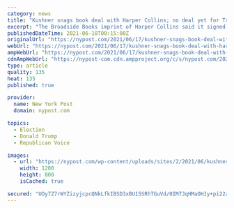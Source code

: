 ```yaml
---
category: news
title: "Kushner snags book deal with Harper Collins; no deal yet for Trump"
excerpt: "The Broadside Books imprint of Harper Collins said it signed Donald Trump’s son-in-law and former trusted adviser to a book that’s still untitled but apparently well underway and"
publishedDateTime: 2021-06-18T00:15:00Z
originalUrl: "https://nypost.com/2021/06/17/kushner-snags-book-deal-with-harper-collins-no-deal-yet-for-trump/"
webUrl: "https://nypost.com/2021/06/17/kushner-snags-book-deal-with-harper-collins-no-deal-yet-for-trump/"
ampWebUrl: "https://nypost.com/2021/06/17/kushner-snags-book-deal-with-harper-collins-no-deal-yet-for-trump/amp/"
cdnAmpWebUrl: "https://nypost-com.cdn.ampproject.org/c/s/nypost.com/2021/06/17/kushner-snags-book-deal-with-harper-collins-no-deal-yet-for-trump/amp/"
type: article
quality: 135
heat: 135
published: true

provider:
  name: New York Post
  domain: nypost.com

topics:
  - Election
  - Donald Trump
  - Republican Voice

images:
  - url: "https://nypost.com/wp-content/uploads/sites/2/2021/06/kushner-nabs-book-deal4.jpg?quality=90&strip=all&w=1200"
    width: 1200
    height: 800
    isCached: true

secured: "UOy7Z7rWYZizyjcpcQNkLfkIBSD3xBU15SRhTGuVd/0IM7JqHMaOHJy+pi22aksG5khAyAw7ALBu05Tm/xphiUdJvafVGoev3RJJqI+uTbBdJEI4Ob7tS/J3vJkYyGFbpNF7iUx8+kX99eS2T23wWxXjGbBpQ0N2nuymGq155iaindSQw9NZoo9408kGU8CweBcX9ZKofgnBJoIYsu5h+ZRUH/YizYbny73MQgRpihO392WcYNDQT432xaxUBXyTkVnwozLRle3t1NwgEHtPvmsqb6AvT/tKsxdXj1x6Hmns2ekQ78LKiMhI1SP80KH/nAWAhxxNspX0uKozNxG0zFRiY0O6T8IUbWjq+S8YZOM=;ahjbAnUrwppOXSr6zk/WAw=="
---
```



